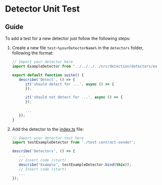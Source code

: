 # Detector Unit Test


## Guide
To add a test for a new detector just follow the following steps:

1. Create a new file `test`-`%yourDetectorName%` in the `detectors` folder, following the format:
   ```js
   // Import your detector here
   import ExampleDetector from "../../../../src/detection/detectors/example-detector";

   export default function suite() {
      describe('Detect', () => {
         it('should detect for ...', async () => {
         });

         it('should not detect for ...', async () => {
         });
         
         ...
      });
   }
   ```

2. Add the detector to the [index.ts](./index.ts) file:
   ```js
   // Import your detector test here
   import testExampleDetector from './test-contract-sender';

   describe('Detectors', () => {
      ...
      // Insert code (start)
      describe('Example', testExampleDetector.bind(this));
      // Insert code (start)
      ...
   });
   ```
